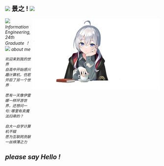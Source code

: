 <h2><img src="https://media.giphy.com/media/mGcNjsfWAjY5AEZNw6/giphy.gif" width="50"> 景之 ! <img src="https://media.giphy.com/media/mGcNjsfWAjY5AEZNw6/giphy.gif" width="50"></h2>
<img align='right' src="./images/1.png" width="415">
<p><img src="https://media.giphy.com/media/WUlplcMpOCEmTGBtBW/giphy.gif" width="30"> <em>Information Engineering, 24th Graduate ！
<br />
<img src="https://media.giphy.com/media/VgCDAzcKvsR6OM0uWg/giphy.gif" width="30"> about me

```Julia
欢迎来到我的世界
自高中开始感兴趣计算机，仿若开启了另一个世界

愿有一天像伊雷娜一样环游世界，还想问一句:哪里有卖魔法扫帚的？

自大一自学计算机不辍
愿为互联网贡献一丝绵薄之力
```
<em><b> please say Hello !</b></em>
---
</div>
